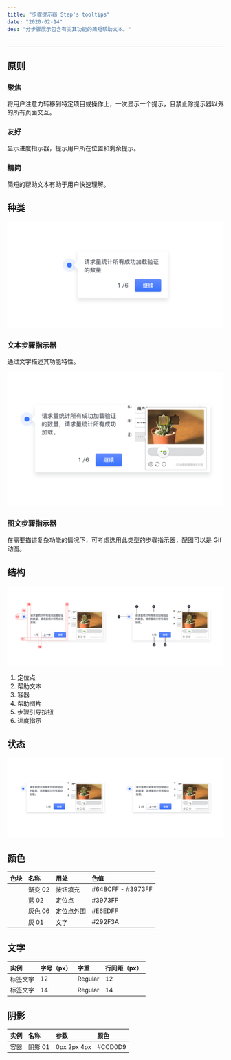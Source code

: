 ```yaml
---
title: "步骤提示器 Step's tooltips"
date: "2020-02-14"
des: "分步骤展示包含有关其功能的简短帮助文本。"
---
```


---

## 原则

### 聚焦

将用户注意力转移到特定项目或操作上，一次显示一个提示，且禁止除提示器以外的所有页面交互。

### 友好

显示进度指示器，提示用户所在位置和剩余提示。

### 精简

简短的帮助文本有助于用户快速理解。

## 种类

![step's-tooltips-1](./step's-tooltips-1.jpg)

### 文本步骤指示器

通过文字描述其功能特性。

![step's-tooltips-2](./step's-tooltips-2.jpg)

### 图文步骤指示器

在需要描述复杂功能的情况下，可考虑选用此类型的步骤指示器，配图可以是 Gif 动图。

## 结构

![step's-tooltips-3](./step's-tooltips-3.jpg)

1. 定位点
2. 帮助文本
3. 容器
4. 帮助图片
5. 步骤引导按钮
6. 进度指示

## 状态

![step's-tooltips-4](./step's-tooltips-4.jpg)



## 颜色

| 色块                                                                                                    | 名称    | 用处       | 色值              |
| :------------------------------------------------------------------------------------------------------ | :------ | :--------- | :---------------- |
| <span class="colorBlock" style="background: linear-gradient(180deg, #648CFF 0%, #3973FF 100%);"></span> | 渐变 02 | 按钮填充   | #648CFF - #3973FF |
| <span class="colorBlock" style="background-color: #3973FF;"></span>                                     | 蓝 02   | 定位点     | #3973FF           |
| <span class="colorBlock" style="background-color: #E6EDFF;"></span>                                     | 灰色 06 | 定位点外围 | #E6EDFF           |
| <span class="colorBlock" style="background-color: #292F3A;"></span>                                     | 灰 01   | 文字       | #292F3A           |

## 文字

| 实例     | 字号（px） | 字重    | 行间距（px） |
| :------- | :--------- | :------ | :----------- |
| 标签文字 | 12         | Regular | 12           |
| 标签文字 | 14         | Regular | 14           |

## 阴影

| 实例 | 名称    | 参数        | 颜色    |
| :--- | :------ | :---------- | :------ |
| 容器 | 阴影 01 | 0px 2px 4px | #CCD0D9 |
